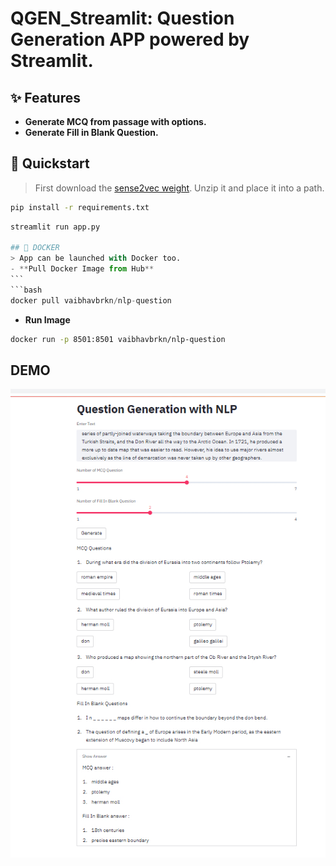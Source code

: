 # QGEN_Streamlit: Question Generation APP powered by Streamlit.

## ✨ Features

- **Generate MCQ from passage with options.**
- **Generate Fill in Blank Question.**

## 🚀 Quickstart

> First download the [sense2vec weight](https://pypi.org/project/sense2vec/). Unzip it and place it into a path.

```bash
pip install -r requirements.txt
```

````python
streamlit run app.py

## 🐳 DOCKER
> App can be launched with Docker too.
- **Pull Docker Image from Hub**
```
```bash
docker pull vaibhavbrkn/nlp-question
````

- **Run Image**

```bash
docker run -p 8501:8501 vaibhavbrkn/nlp-question
```

## DEMO

![Demo Image](https://github.com/Vaibhavbrkn/QGEN_Streamlit/blob/master/demo.jpg)
